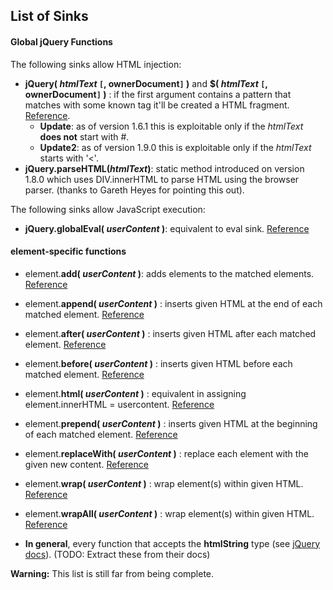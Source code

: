 ## List of Sinks ##

#### Global jQuery Functions ####
The following sinks allow HTML injection:
  * **jQuery( _htmlText_ `[`, ownerDocument`]`  )** and **$( _htmlText_ `[`, ownerDocument`]`  )** : if the first argument contains a pattern that matches with some known tag it'll be created a HTML fragment. [Reference](http://api.jquery.com/jQuery/#jQuery2).
    * **Update**: as of version 1.6.1 this is exploitable only if the _htmlText_ **does not** start with #.
    * **Update2**: as of version 1.9.0 this is exploitable only if the _htmlText_ starts with '<'.
  * **jQuery.parseHTML(_htmlText_)**: static method introduced on version 1.8.0 which uses DIV.innerHTML to parse HTML using the browser parser. (thanks to Gareth Heyes for pointing this out).

The following sinks allow JavaScript execution:
  * **jQuery.globalEval( _userContent_ )**: equivalent to eval sink. [Reference](http://api.jquery.com/jQuery.globalEval/)

#### element-specific functions ####
  * element.**add( _userContent_ )**: adds elements to the matched elements. [Reference](http://api.jquery.com/add/)
  * element.**append( _userContent_ )** : inserts given HTML at the end of each matched element. [Reference](http://api.jquery.com/append/)
  * element.**after( _userContent_ )** :  inserts given HTML after each matched element. [Reference](http://api.jquery.com/after)
  * element.**before( _userContent_ )** : inserts given HTML before each matched element. [Reference](http://api.jquery.com/before)
  * element.**html( _userContent_ )** : equivalent in assigning element.innerHTML = usercontent. [Reference](http://api.jquery.com/html/#html2)
  * element.**prepend( _userContent_ )** : inserts given HTML at the beginning of each matched element. [Reference](http://api.jquery.com/prepend)
  * element.**replaceWith( _userContent_ )** : replace each element with the given new content.  [Reference](http://api.jquery.com/replaceWith)
  * element.**wrap( _userContent_ )** : wrap element(s) within given HTML. [Reference](http://api.jquery.com/wrap)
  * element.**wrapAll( _userContent_ )** : wrap element(s) within given HTML. [Reference](http://api.jquery.com/wrapAll)

  * **In general**, every function that accepts the **htmlString** type (see [jQuery docs](http://api.jquery.com/Types/#htmlString)). (TODO: Extract these from their docs)


**Warning:** This list is still far from being complete.
